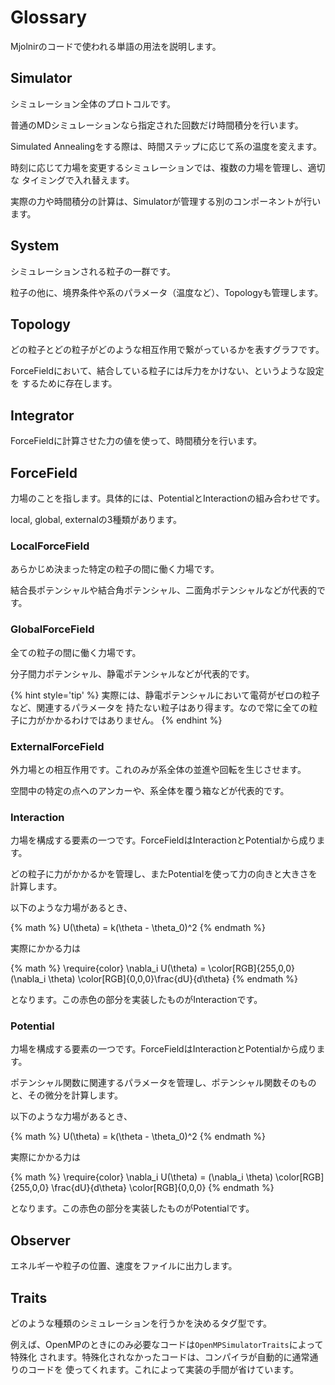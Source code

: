 # Glossary

Mjolnirのコードで使われる単語の用法を説明します。

## Simulator

シミュレーション全体のプロトコルです。

普通のMDシミュレーションなら指定された回数だけ時間積分を行います。

Simulated Annealingをする際は、時間ステップに応じて系の温度を変えます。

時刻に応じて力場を変更するシミュレーションでは、複数の力場を管理し、適切な
タイミングで入れ替えます。

実際の力や時間積分の計算は、Simulatorが管理する別のコンポーネントが行います。

## System

シミュレーションされる粒子の一群です。

粒子の他に、境界条件や系のパラメータ（温度など）、Topologyも管理します。

## Topology

どの粒子とどの粒子がどのような相互作用で繋がっているかを表すグラフです。

ForceFieldにおいて、結合している粒子には斥力をかけない、というような設定を
するために存在します。

## Integrator

ForceFieldに計算させた力の値を使って、時間積分を行います。

## ForceField

力場のことを指します。具体的には、PotentialとInteractionの組み合わせです。

local, global, externalの3種類があります。

### LocalForceField

あらかじめ決まった特定の粒子の間に働く力場です。

結合長ポテンシャルや結合角ポテンシャル、二面角ポテンシャルなどが代表的です。

### GlobalForceField

全ての粒子の間に働く力場です。

分子間力ポテンシャル、静電ポテンシャルなどが代表的です。

{% hint style='tip' %}
実際には、静電ポテンシャルにおいて電荷がゼロの粒子など、関連するパラメータを
持たない粒子はあり得ます。なので常に全ての粒子に力がかかるわけではありません。
{% endhint %}

### ExternalForceField

外力場との相互作用です。これのみが系全体の並進や回転を生じさせます。

空間中の特定の点へのアンカーや、系全体を覆う箱などが代表的です。

### Interaction

力場を構成する要素の一つです。ForceFieldはInteractionとPotentialから成ります。

どの粒子に力がかかるかを管理し、またPotentialを使って力の向きと大きさを計算します。

以下のような力場があるとき、

{% math %}
U(\theta) = k(\theta - \theta_0)^2
{% endmath %}

実際にかかる力は

{% math %}
\require{color}
\nabla_i U(\theta) = \color[RGB]{255,0,0} (\nabla_i \theta) \color[RGB]{0,0,0}\frac{dU}{d\theta}
{% endmath %}

となります。この赤色の部分を実装したものがInteractionです。

### Potential

力場を構成する要素の一つです。ForceFieldはInteractionとPotentialから成ります。

ポテンシャル関数に関連するパラメータを管理し、ポテンシャル関数そのものと、その微分を計算します。

以下のような力場があるとき、

{% math %}
U(\theta) = k(\theta - \theta_0)^2
{% endmath %}

実際にかかる力は

{% math %}
\require{color}
\nabla_i U(\theta) = (\nabla_i \theta) \color[RGB]{255,0,0} \frac{dU}{d\theta} \color[RGB]{0,0,0}
{% endmath %}

となります。この赤色の部分を実装したものがPotentialです。

## Observer

エネルギーや粒子の位置、速度をファイルに出力します。

## Traits

どのような種類のシミュレーションを行うかを決めるタグ型です。

例えば、OpenMPのときにのみ必要なコードは`OpenMPSimulatorTraits`によって特殊化
されます。特殊化されなかったコードは、コンパイラが自動的に通常通りのコードを
使ってくれます。これによって実装の手間が省けています。
